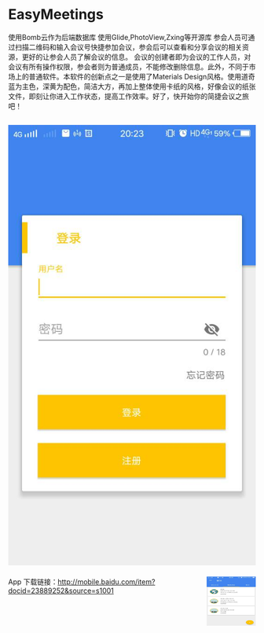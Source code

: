 # EasyMeetings
使用Bomb云作为后端数据库 使用Glide,PhotoView,Zxing等开源库
参会人员可通过扫描二维码和输入会议号快捷参加会议，参会后可以查看和分享会议的相关资源，更好的让参会人员了解会议的信息。
会议的创建者即为会议的工作人员，对会议有所有操作权限，参会者则为普通成员，不能修改删除信息。此外，不同于市场上的普通软件。本软件的创新点之一是使用了Materials Design风格。使用道奇蓝为主色，深黄为配色，简洁大方，再加上整体使用卡纸的风格，好像会议的纸张文件，即刻让你进入工作状态，提高工作效率。好了，快开始你的简捷会议之旅吧！

## ![](/images/screen1.jpg)

<img src="/images/screen2.jpg" width = "100" height = "100" div align=right />



App 下载链接：http://mobile.baidu.com/item?docid=23889252&source=s1001
